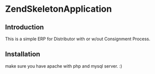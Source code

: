 ZendSkeletonApplication
=======================

Introduction
------------
This is a simple ERP for Distributor with or w/out Consignment Process.

Installation
------------

make sure you have apache with php and mysql server. :)

